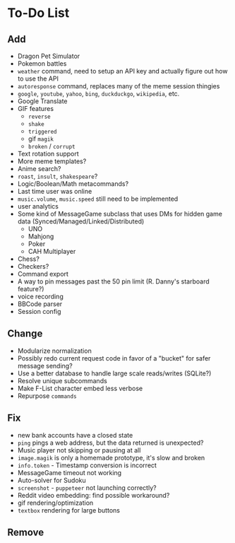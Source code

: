 # To-Do List

## Add
 * Dragon Pet Simulator
 * Pokemon battles
 * `weather` command, need to setup an API key and actually figure out how to use the API
 * `autoresponse` command, replaces many of the meme session thingies
 * `google`, `youtube`, `yahoo`, `bing`, `duckduckgo`, `wikipedia`, etc.
 * Google Translate
 * GIF features
	* `reverse`
	* `shake`
	* `triggered`
	* gif `magik`
	* `broken` / `corrupt`
 * Text rotation support
 * More meme templates?
 * Anime search?
 * `roast`, `insult`, `shakespeare`?
 * Logic/Boolean/Math metacommands?
 * Last time user was online
 * `music.volume`, `music.speed` still need to be implemented
 * user analytics
 * Some kind of MessageGame subclass that uses DMs for hidden game data (Synced/Managed/Linked/Distributed)
	 * UNO
	 * Mahjong
	 * Poker
	 * CAH Multiplayer
 * Chess?
 * Checkers?
 * Command export
 * A way to pin messages past the 50 pin limit (R. Danny's starboard feature?)
 * voice recording
 * BBCode parser
 * Session config
 
## Change
 * Modularize normalization
 * Possibly redo current request code in favor of a "bucket" for safer message sending?
 * Use a better database to handle large scale reads/writes (SQLite?)
 * Resolve unique subcommands
 * Make F-List character embed less verbose
 * Repurpose `commands`
 
## Fix
 * new bank accounts have a closed state
 * `ping` pings a web address, but the data returned is unexpected?
 * Music player not skipping or pausing at all
 * `image.magik` is only a homemade prototype, it's slow and broken
 * `info.token` - Timestamp conversion is incorrect
 * MessageGame timeout not working
 * Auto-solver for Sudoku
 * `screenshot` - `puppeteer` not launching correctly?
 * Reddit video embedding: find possible workaround?
 * gif rendering/optimization
 * `textbox` rendering for large buttons
 
## Remove
